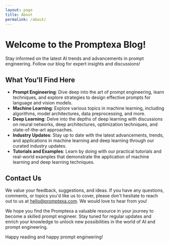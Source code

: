 ```yaml
---
layout: page
title: About
permalink: /about/
---
```


# Welcome to the Promptexa Blog!

Stay informed on the latest AI trends and advancements in prompt engineering. Follow our blog for expert insights and discussions!

## What You'll Find Here

- **Prompt Engineering**: Dive deep into the art of prompt engineering, learn techniques, and explore strategies to design effective prompts for language and vision models.
- **Machine Learning**: Explore various topics in machine learning, including algorithms, model architectures, data preprocessing, and more.
- **Deep Learning**: Delve into the depths of deep learning with discussions on neural networks, deep architectures, optimization techniques, and state-of-the-art approaches.
- **Industry Updates**: Stay up to date with the latest advancements, trends, and applications in machine learning and deep learning through our curated industry updates.
- **Tutorials and Examples**: Learn by doing with our practical tutorials and real-world examples that demonstrate the application of machine learning and deep learning techniques.

## Contact Us

We value your feedback, suggestions, and ideas. If you have any questions, comments, or topics you'd like us to cover, please don't hesitate to reach out to us at [hello@promptexa.com](mailto:hello@promptexa.com). We would love to hear from you!

We hope you find the Promptexa a valuable resource in your journey to become a skilled prompt engineer. Stay tuned for regular updates and enrich your knowledge to unlock new possibilities in the world of AI and prompt engineering.

Happy reading and happy prompt engineering!
